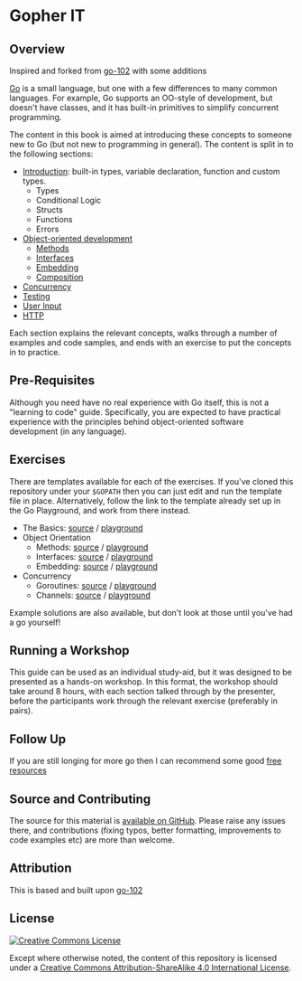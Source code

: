 # Gopher IT

## Overview

Inspired and forked from [go-102](https://github.com/timblair/go-102) with some additions 

[Go](https://golang.org/) is a small language, but one with a few differences
to many common languages.  For example, Go supports an OO-style of development,
but doesn't have classes, and it has built-in primitives to simplify concurrent
programming.

The content in this book is aimed at introducing these concepts to someone new
to Go (but not new to programming in general).  The content is split in to the
following sections:

* [Introduction](topics/the-basics/): built-in types, variable declaration,
  function and custom types.
    * Types
    * Conditional Logic
    * Structs
    * Functions
    * Errors
* [Object-oriented development](topics/object-orientation/)
    * [Methods](topics/object-orientation/methods.md)
    * [Interfaces](topics/object-orientation/interfaces.md)
    * [Embedding](topics/object-orientation/embedding.md)
    * [Composition](topics/object-orientation/composition.md)
* [Concurrency](topics/concurrency/)
* [Testing](topics/testing/)
* [User Input](topics/handling-input/) 
* [HTTP](topics/http/)

Each section explains the relevant concepts, walks through a number of examples
and code samples, and ends with an exercise to put the concepts in to practice.

## Pre-Requisites

Although you need have no real experience with Go itself, this is not a
"learning to code" guide.  Specifically, you are expected to have practical
experience with the principles behind object-oriented software development (in
any language).

## Exercises

There are templates available for each of the exercises.  If you've cloned this
repository under your `$GOPATH` then you can just edit and run the template
file in place.  Alternatively, follow the link to the template already set up
in the Go Playground, and work from there instead.

* The Basics: [source](topics/the-basics/exercises/basics/template/basics.go) /
  [playground](http://play.golang.org/p/ta6oFzjgwn)
* Object Orientation
  * Methods: [source](topics/object-orientation/exercises/methods/template/methods.go) /
    [playground](http://play.golang.org/p/jnBw-jtE3n)
  * Interfaces: [source](topics/object-orientation/exercises/methods/template/methods.go) /
    [playground](http://play.golang.org/p/rL5tT2VTJH)
  * Embedding: [source](topics/object-orientation/exercises/embedding/template/embedding.go) /
    [playground](http://play.golang.org/p/5qrrcfHdiZ)
* Concurrency
  * Goroutines: [source](topics/concurrency/exercises/goroutines/template/goroutines.go) /
    [playground](http://play.golang.org/p/EH_16WR5ND)
  * Channels: [source](topics/concurrency/exercises/channels/template/channels.go) /
    [playground](http://play.golang.org/p/H4F9aLKQVA)

Example solutions are also available, but don't look at those until you've had
a go yourself!

## Running a Workshop

This guide can be used as an individual study-aid, but it was designed to be
presented as a hands-on workshop.  In this format, the workshop should take
around 8 hours, with each section talked through by the presenter, before
the participants work through the relevant exercise (preferably in pairs).  

## Follow Up

If you are still longing for more go then I can recommend some good [free resources](https://medium.com/@bpatrick.walker/i-would-like-to-go-now-free-resources-for-learning-go-2018-9834f3d064e1)

## Source and Contributing

The source for this material is [available on
GitHub](https://github.com/patrickwalker/gopher-it). Please raise any issues there, and
contributions (fixing typos, better formatting, improvements to code examples
etc) are more than welcome.

## Attribution

This is based and built upon [go-102](https://github.com/timblair/go-102) 

## License

<a rel="license" href="http://creativecommons.org/licenses/by-sa/4.0/"><img
alt="Creative Commons License" style="border-width:0"
src="https://i.creativecommons.org/l/by-sa/4.0/88x31.png" /></a>

Except where otherwise noted, the content of this repository is licensed under
a <a rel="license"
href="http://creativecommons.org/licenses/by-sa/4.0/">Creative Commons
Attribution-ShareAlike 4.0 International License</a>.
